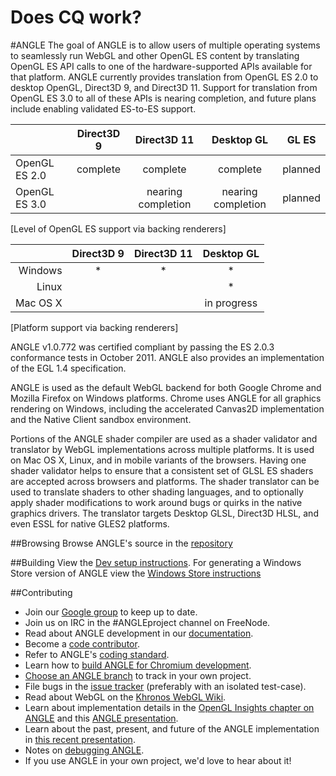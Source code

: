 # Does CQ work?

#ANGLE
The goal of ANGLE is to allow users of multiple operating systems to seamlessly run WebGL and other OpenGL ES content by translating OpenGL ES API calls to one of the hardware-supported APIs available for that platform. ANGLE currently provides translation from OpenGL ES 2.0 to desktop OpenGL, Direct3D 9, and Direct3D 11. Support for translation from OpenGL ES 3.0 to all of these APIs is nearing completion, and future plans include enabling validated ES-to-ES support.

|                |  Direct3D 9   |    Direct3D 11      |    Desktop GL      |    GL ES  |
|----------------|:-------------:|:-------------------:|:------------------:|:---------:|
| OpenGL ES 2.0  |    complete   |      complete       |     complete       |   planned |
| OpenGL ES 3.0  |               |  nearing completion | nearing completion |   planned |
[Level of OpenGL ES support via backing renderers]


|             |    Direct3D 9  |   Direct3D 11  |   Desktop GL  |
|------------:|:--------------:|:--------------:|:-------------:|
| Windows     |        *       |        *       |       *       |
| Linux       |                |                |       *       |
| Mac OS X    |                |                |   in progress |
[Platform support via backing renderers]

ANGLE v1.0.772 was certified compliant by passing the ES 2.0.3 conformance tests in October 2011. ANGLE also provides an implementation of the EGL 1.4 specification.

ANGLE is used as the default WebGL backend for both Google Chrome and Mozilla Firefox on Windows platforms. Chrome uses ANGLE for all graphics rendering on Windows, including the accelerated Canvas2D implementation and the Native Client sandbox environment.

Portions of the ANGLE shader compiler are used as a shader validator and translator by WebGL implementations across multiple platforms. It is used on Mac OS X, Linux, and in mobile variants of the browsers. Having one shader validator helps to ensure that a consistent set of GLSL ES shaders are accepted across browsers and platforms. The shader translator can be used to translate shaders to other shading languages, and to optionally apply shader modifications to work around bugs or quirks in the native graphics drivers. The translator targets Desktop GLSL, Direct3D HLSL, and even ESSL for native GLES2 platforms.

##Browsing
Browse ANGLE's source in the [repository](https://chromium.googlesource.com/angle/angle)

##Building
View the [Dev setup instructions](doc/DevSetup.md). For generating a Windows Store version of ANGLE view the [Windows Store instructions](doc/BuildingAngleForWindowsStore.md)

##Contributing
* Join our [Google group](https://groups.google.com/group/angleproject) to keep up to date.
* Join us on IRC in the #ANGLEproject channel on FreeNode.
* Read about ANGLE development in our [documentation](doc).
* Become a [code contributor](doc/ContributingCode.md).
* Refer to ANGLE's [coding standard](doc/CodingStandard.md).
* Learn how to [build ANGLE for Chromium development](doc/BuildingAngleForChromiumDevelopment.md).
* [Choose an ANGLE branch](doc/ChoosingANGLEBranch.md) to track in your own project.
* File bugs in the [issue tracker](http://code.google.com/p/angleproject/issues/list) (preferably with an isolated test-case).
* Read about WebGL on the [Khronos WebGL Wiki](http://khronos.org/webgl/wiki/Main_Page).
* Learn about implementation details in the [OpenGL Insights chapter on ANGLE](http://www.seas.upenn.edu/~pcozzi/OpenGLInsights/OpenGLInsights-ANGLE.pdf) and this [ANGLE presentation](https://drive.google.com/file/d/0Bw29oYeC09QbbHoxNE5EUFh0RGs/view?usp=sharing).
* Learn about the past, present, and future of the ANGLE implementation in [this recent presentation](https://docs.google.com/presentation/d/1CucIsdGVDmdTWRUbg68IxLE5jXwCb2y1E9YVhQo0thg/pub?start=false&loop=false).
* Notes on [debugging ANGLE](doc/DebuggingTips.md).
* If you use ANGLE in your own project, we'd love to hear about it!
